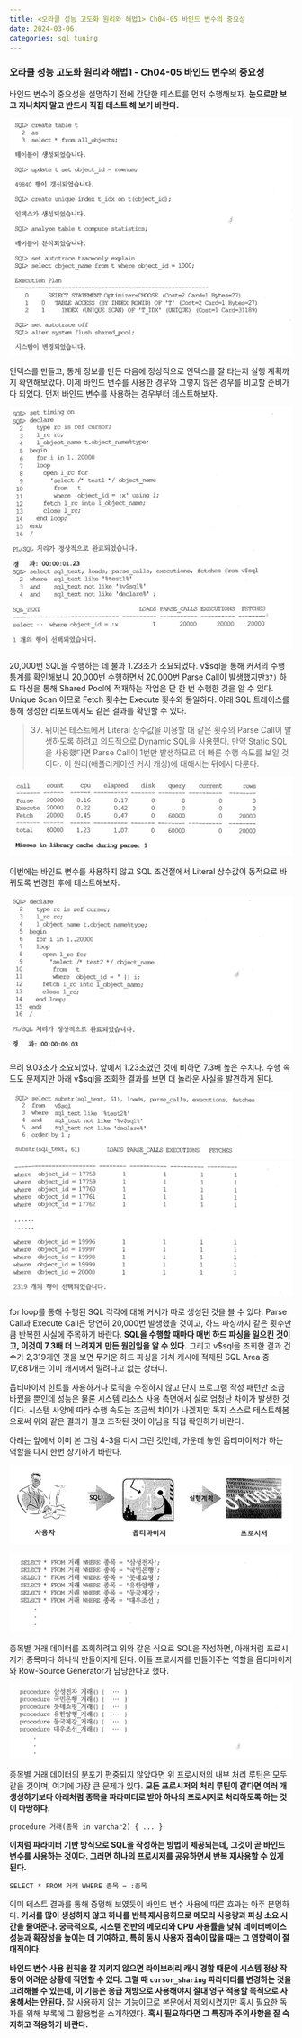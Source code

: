 ```yaml
---
title: <오라클 성능 고도화 원리와 해법1> Ch04-05 바인드 변수의 중요성
date: 2024-03-06
categories: sql tuning
---
```



### 오라클 성능 고도화 원리와 해법1 - Ch04-05 바인드 변수의 중요성

바인드 변수의 중요성을 설명하기 전에 간단한 테스트를 먼저 수행해보자. **눈으로만 보고 지나치지 말고 반드시 직접 테스트 해 보기 바란다.**

![](/assets/images/sqlp/sqlp1-04-05-test1.png)

인덱스를 만들고, 통계 정보를 만든 다음에 정상적으로 인덱스를 잘 타는지 실행 계획까지 확인해보았다. 이제 바인드 변수를 사용한 경우와 그렇지 않은 경우를 비교할 준비가 다 되었다. 먼저 바인드 변수를 사용하는 경우부터 테스트해보자.

![](/assets/images/sqlp/sqlp1-04-05-test2.png)

20,000번 SQL을 수행하는 데 불과 1.23초가 소요되었다. v\$sql을 통해 커서의 수행 통계를 확인해보니 20,000번 수행하면서 20,000번 Parse Call이 발생했지만`37)` 하드 파싱을 통해 Shared Pool에 적재하는 작업은 단 한 번 수행한 것을 알 수 있다. Unique Scan 이므로 Fetch 횟수는 Execute 횟수와 동일하다. 아래 SQL 트레이스를 통해 생성한 리포트에서도 같은 결과를 확인할 수 있다.

>	37) 뒤이은 테스트에서 Literal 상수값을 이용할 대 같은 횟수의 Parse Call이 발생하도록 하려고 의도적으로 Dynamic SQL을 사용했다. 만약 Static SQL을 사용했다면 Parse Call이 1번만 발생하므로 더 빠른 수행 속도를 보일 것이다. 이 원리(애플리케이션 커서 캐싱)에 대해서는 뒤에서 다룬다.

![](/assets/images/sqlp/sqlp1-04-05-table1.png)

이번에는 바인드 변수를 사용하지 않고 SQL 조건절에서 Literal 상수값이 동적으로 바뀌도록 변경한 후에 테스트해보자.

![](/assets/images/sqlp/sqlp1-04-05-sql1.png)

무려 9.03초가 소요되었다. 앞에서 1.23초였던 것에 비하면 7.3배 높은 수치다. 수행 속도도 문제지만 아래 v\$sql을 조회한 결과를 보면 더 놀라운 사실을 발견하게 된다.

![](/assets/images/sqlp/sqlp1-04-05-sql2-1.png)
![](/assets/images/sqlp/sqlp1-04-05-sql2-2.png)

for loop를 통해 수행된 SQL 각각에 대해 커서가 따로 생성된 것을 볼 수 있다. Parse Call과 Execute Call은 당연히 20,000번 발생했을 것이고, 하드 파싱까지 같은 횟수만큼 반복한 사실에 주목하기 바란다. **SQL을 수행할 때마다 매번 하드 파싱을 일으킨 것이고, 이것이 7.3배 더 느려지게 만든 원인임을 알 수 있다.** 그리고 v\$sql을 조회한 결과 건수가 2,319개인 것을 보면 무거운 하드 파싱을 거쳐 캐시에 적재된 SQL Area 중 17,681개는 이미 캐시에서 밀려나고 없는 상태다.

옵티마이저 힌트를 사용하거나 로직을 수정하지 않고 단지 프로그램 작성 패턴만 조금 바꿨을 뿐인데 성능은 물론 시스템 리소스 사용 측면에서 실로 엄청난 차이가 발생한 것이다. 시스템 사양에 따라 수행 속도는 조금씩 차이가 나겠지만 독자 스스로 테스트해봄으로써 위와 같은 결과가 결코 조작된 것이 아님을 직접 확인하기 바란다.

아래는 앞에서 이미 본 그림 4-3을 다시 그린 것인데, 가운데 놓인 옵티마이저가 하는 역할을 다시 한번 상기하기 바란다.

![](/assets/images/sqlp/sqlp1-04-05-img4-3.png)

![](/assets/images/sqlp/sqlp1-04-05-sql3.png)

종목별 거래 데이터를 조회하려고 위와 같은 식으로 SQL을 작성하면, 아래처럼 프로시저가 종목마다 하나씩 만들어지게 된다. 이들 프로시저를 만들어주는 역할을 옵티마이저와 Row-Source Generator가 담당한다고 했다.

![](/assets/images/sqlp/sqlp1-04-05-procedure1.png)

종목별 거래 데이터의 분포가 편중되지 않았다면 위 프로시저의 내부 처리 루틴은 모두 같을 것이며, 여기에 가장 큰 문제가 있다. **모든 프로시저의 처리 루틴이 같다면 여러 개 생성하기보다 아래처럼 종목을 파라미터로 받아 하나의 프로시저로 처리하도록 하는 것이 마땅하다.**

`procedure 거래(종목 in varchar2) { ... }`

**이처럼 파라미터 기반 방식으로 SQL을 작성하는 방법이 제공되는데, 그것이 곧 바인드 변수를 사용하는 것이다. 그러면 하나의 프로시저를 공유하면서 반복 재사용할 수 있게 된다.**

`SELECT * FROM 거래 WHERE 종목 = :종목`

이미 테스트 결과를 통해 증명해 보였듯이 바인드 변수 사용에 따른 효과는 아주 분명하다. **커서를 많이 생성하지 않고 하나를 반복 재사용하므로 메모리 사용량과 파싱 소요 시간을 줄여준다. 궁극적으로, 시스템 전반의 메모리와 CPU 사용률을 낮춰 데이터베이스 성능과 확장성을 높이는 데 기여하고, 특히 동시 사용자 접속이 많을 때는 그 영향력이 절대적이다.**

**바인드 변수 사용 원칙을 잘 지키지 않으면 라이브러리 캐시 경합 때문에 시스템 정상 작동이 어려운 상황에 직면할 수 있다. 그럴 때 `cursor_sharing` 파라미터를 변경하는 것을 고려해볼 수 있는데, 이 기능은 응급 처방으로 사용해야지 절대 영구 적용할 목적으로 사용해서는 안된다.** 잘 사용하지 않는 기능이므로 본문에서 제외시켰지만 혹시 필요한 독자를 위해 부록에 그 활용법을 소개하였다. **혹시 필요하다면 그 특징과 주의사항을 잘 숙지하고 적용하기 바란다.**

